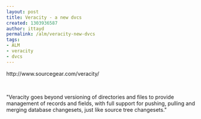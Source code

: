 ```yaml
---
layout: post
title: Veracity - a new dvcs
created: 1303936587
author: ittayd
permalink: /alm/veracity-new-dvcs
tags:
- ALM
- veracity
- dvcs
---
```

<p>http://www.sourcegear.com/veracity/</p>
<p>&nbsp;</p>
<p>&quot;Veracity goes beyond versioning of directories and files to provide  management of records and fields, with full support for pushing, pulling  and merging database changesets, just like source tree changesets.&quot;</p>
